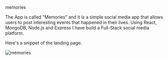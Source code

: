 memories










The App is called "Memories" and it is a simple social media app that allows users to post interesting events that happened in their lives.
Using React, MongoDB, Node.js and Express I have build a Full-Stack social media platform. 



Here's a snippet of the landing page.





![memories](https://user-images.githubusercontent.com/86924144/182532567-1872a8f6-2762-4f95-8605-bc472bca357c.png)
